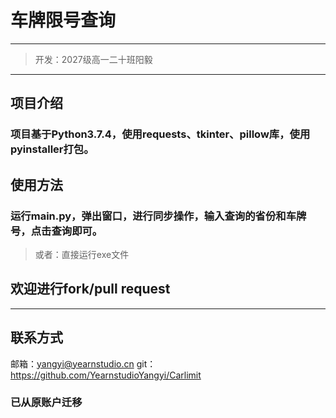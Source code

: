 # 车牌限号查询
***
> 开发：2027级高一二十班阳毅
***
## 项目介绍
### 项目基于Python3.7.4，使用requests、tkinter、pillow库，使用pyinstaller打包。
## 使用方法
### 运行main.py，弹出窗口，进行同步操作，输入查询的省份和车牌号，点击查询即可。
> 或者：直接运行exe文件
## 欢迎进行fork/pull request
***
## 联系方式
邮箱：yangyi@yearnstudio.cn
git：https://github.com/YearnstudioYangyi/Carlimit
### 已从原账户迁移